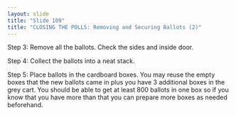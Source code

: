 ```yaml
---
layout: slide
title: "Slide 109"
title: "CLOSING THE POLLS: Removing and Securing Ballots (2)"
---
```


Step 3: Remove all the ballots. Check the sides and inside door.

Step 4: Collect the ballots into a neat stack.

Step 5: Place ballots in the cardboard boxes. You may reuse the empty boxes that the new ballots came in plus you have 3 additional boxes in the grey cart. You should be able to get at least 800 ballots in one box so if you know that you have more than that you can prepare more boxes as needed beforehand.
